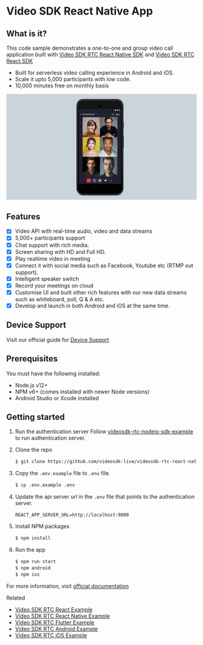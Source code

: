 # Video SDK React Native App

## What is it?

This code sample demonstrates a one-to-one and group video call application built with [Video SDK RTC React Native SDK](https://docs.videosdk.live/docs/realtime-communication/sdk-reference/react-native-sdk/setup) and [Video SDK RTC React SDK](https://docs.videosdk.live/docs/realtime-communication/sdk-reference/react-sdk/setup)

- Built for serverless video calling experience in Android and iOS.
- Scale it upto 5,000 participants with low code.
- 10,000 minutes free on monthly basis

![video-sdk-mobile.jpg](./public/video-sdk-mobile.jpg)

## Features

- [x] Video API with real-time audio, video and data streams
- [x] 5,000+ participants support
- [x] Chat support with rich media.
- [x] Screen sharing with HD and Full HD.
- [x] Play realtime video in meeting
- [x] Connect it with social media such as Facebook, Youtube etc (RTMP out support).
- [x] Intelligent speaker switch
- [x] Record your meetings on cloud
- [x] Customise UI and built other rich features with our new data streams such as whiteboard, poll, Q & A etc.
- [x] Develop and launch in both Android and iOS at the same time.

## Device Support

Visit our official guide for [Device Support](https://docs.videosdk.live/docs/realtime-communication/see-also/device-browser-support)

## Prerequisites

You must have the following installed:

- Node.js v12+
- NPM v6+ (comes installed with newer Node versions)
- Android Studio or Xcode installed

## Getting started

1. Run the authentication server
   Follow [videosdk-rtc-nodejs-sdk-example](https://github.com/videosdk-live/videosdk-rtc-nodejs-sdk-example) to run authentication server.

2. Clone the repo

   ```sh
   $ git clone https://github.com/videosdk-live/videosdk-rtc-react-native-sdk-example.git
   ```

3. Copy the `.env.example` file to `.env` file.

   ```sh
   $ cp .env.example .env
   ```

4. Update the api server url in the `.env` file that points to the authentication server.

   ```
   REACT_APP_SERVER_URL=http://localhost:9000
   ```

5. Install NPM packages

   ```sh
   $ npm install
   ```

6. Run the app

   ```sh
   $ npm run start
   $ npm android
   $ npm ios
   ```

For more information, visit [official documentation](https://docs.videosdk.live/docs/realtime-communication/sdk-reference/react-native-sdk/setup)

Related

- [Video SDK RTC React Example](https://github.com/videosdk-live/videosdk-rtc-react-sdk-example)
- [Video SDK RTC React Native Example](https://github.com/videosdk-live/videosdk-rtc-react-native-sdk-example)
- [Video SDK RTC Flutter Example](https://github.com/videosdk-live/videosdk-rtc-flutter-sdk-example)
- [Video SDK RTC Android Example](https://github.com/videosdk-live/videosdk-rtc-android-java-sdk-example)
- [Video SDK RTC iOS Example](https://github.com/videosdk-live/videosdk-rtc-ios-sdk-example)
